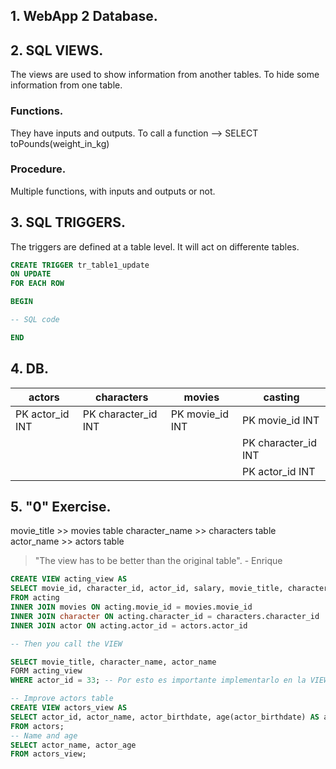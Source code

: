 ## 1. WebApp 2 Database.

## 2. SQL VIEWS.

The views are used to show information from another tables. To hide some information from one table.

### Functions.

They have inputs and outputs. To call a function --> SELECT toPounds(weight_in_kg)

### Procedure.

Multiple functions, with inputs and outputs or not.

## 3. SQL TRIGGERS.

The triggers are defined at a table level. It will act on differente tables.

````sql
CREATE TRIGGER tr_table1_update
ON UPDATE
FOR EACH ROW

BEGIN

-- SQL code

END
````

## 4. DB.

| actors          | characters          | movies          | casting             |
| --------------- | ------------------- | --------------- | ------------------- |
| PK actor_id INT | PK character_id INT | PK movie_id INT | PK movie_id INT     |
|                 |                     |                 | PK character_id INT |
|                 |                     |                 | PK actor_id INT     |

## 5. "0" Exercise.

movie_title >> movies table
character_name >> characters table
actor_name >> actors table

> "The view has to be better than the original table". - Enrique

````sql
CREATE VIEW acting_view AS
SELECT movie_id, character_id, actor_id, salary, movie_title, character_name, actor_name
FROM acting
INNER JOIN movies ON acting.movie_id = movies.movie_id
INNER JOIN character ON acting.character_id = characters.character_id
INNER JOIN actor ON acting.actor_id = actors.actor_id

-- Then you call the VIEW

SELECT movie_title, character_name, actor_name
FORM acting_view
WHERE actor_id = 33; -- Por esto es importante implementarlo en la VIEW.
````

````sql
-- Improve actors table
CREATE VIEW actors_view AS
SELECT actor_id, actor_name, actor_birthdate, age(actor_birthdate) AS actor_age
FROM actors;
-- Name and age
SELECT actor_name, actor_age
FROM actors_view;
````